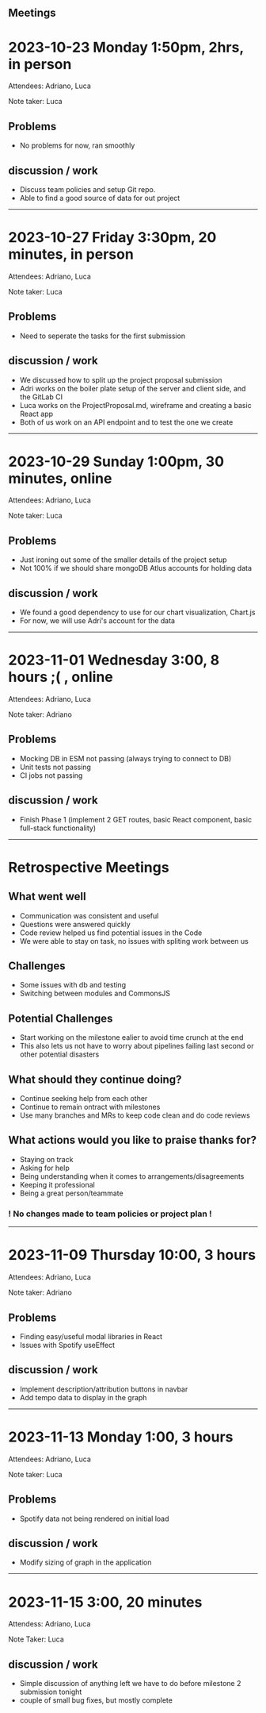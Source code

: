 ## Meetings
# 2023-10-23 Monday 1:50pm, 2hrs, in person
Attendees: Adriano, Luca

Note taker: Luca
## Problems
* No problems for now, ran smoothly
## discussion / work
* Discuss team policies and setup Git repo.
* Able to find a good source of data for out project

***

# 2023-10-27 Friday 3:30pm, 20 minutes, in person
Attendees: Adriano, Luca

Note taker: Luca
## Problems
* Need to seperate the tasks for the first submission
## discussion / work
* We discussed how to split up the project proposal submission
* Adri works on the boiler plate setup of the server and client side, and the GitLab CI
* Luca works on the ProjectProposal.md, wireframe and creating a basic React app
* Both of us work on an API endpoint and to test the one we create

***

# 2023-10-29 Sunday 1:00pm, 30 minutes, online
Attendees: Adriano, Luca

Note taker: Luca
## Problems
* Just ironing out some of the smaller details of the project setup
* Not 100% if we should share mongoDB Atlus accounts for holding data
## discussion / work
* We found a good dependency to use for our chart visualization, Chart.js
* For now, we will use Adri's account for the data

***

# 2023-11-01 Wednesday 3:00, 8 hours ;( , online
Attendees: Adriano, Luca

Note taker: Adriano
## Problems
* Mocking DB in ESM not passing (always trying to connect to DB)
* Unit tests not passing
* CI jobs not passing
## discussion / work
* Finish Phase 1 (implement 2 GET routes, basic React component, basic full-stack functionality)

***

# Retrospective Meetings

## What went well
* Communication was consistent and useful
* Questions were answered quickly
* Code review helped us find potential issues in the Code
* We were able to stay on task, no issues with spliting work between us

## Challenges

* Some issues with db and testing
* Switching between modules and CommonsJS

## Potential Challenges

* Start working on the milestone ealier to avoid time crunch at the end
* This also lets us not have to worry about pipelines failing last second or other potential disasters

## What should they continue doing?

* Continue seeking help from each other
* Continue to remain ontract with milestones
* Use many branches and MRs to keep code clean and do code reviews

## What actions would you like to praise thanks for?
* Staying on track
* Asking for help
* Being understanding when it comes to arrangements/disagreements
* Keeping it professional
* Being a great person/teammate

### ! No changes made to **team policies** or **project plan** !

***

# 2023-11-09 Thursday 10:00, 3 hours
Attendees: Adriano, Luca

Note taker: Adriano
## Problems
* Finding easy/useful modal libraries in React
* Issues with Spotify useEffect
## discussion / work
* Implement description/attribution buttons in navbar
* Add tempo data to display in the graph

***

# 2023-11-13 Monday 1:00, 3 hours
Attendees: Adriano, Luca

Note taker: Luca
## Problems
* Spotify data not being rendered on initial load
## discussion / work
* Modify sizing of graph in the application

***

# 2023-11-15 3:00, 20 minutes
Attendess: Adriano, Luca

Note Taker: Luca
## discussion / work
* Simple discussion of anything left we have to do before milestone 2 submission tonight
* couple of small bug fixes, but mostly complete
